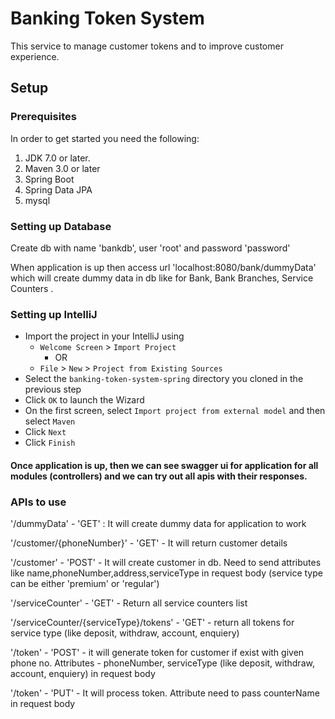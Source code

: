 # Banking Token System
This service to manage customer tokens and to improve customer experience.

## Setup

### Prerequisites

In order to get started you need the following:

1. JDK 7.0 or later.
2. Maven 3.0 or later
3. Spring Boot
4. Spring Data JPA
3. mysql

### Setting up Database
Create db with name 'bankdb', user 'root' and password 'password'

When application is up then access url 'localhost:8080/bank/dummyData' which will create dummy data in db like for Bank, Bank Branches, Service Counters .

### Setting up IntelliJ

- Import the project in your IntelliJ using
    -  `Welcome Screen` > `Import Project`
        - OR
    - `File` > `New` > `Project from Existing Sources`
- Select the `banking-token-system-spring` directory you cloned in the previous step
- Click `OK` to launch the Wizard
- On the first screen, select `Import project from external model` and then select `Maven`
- Click `Next`
- Click `Finish`


#### Once application is up, then we can see swagger ui for application for all modules (controllers) and we can try out all apis with their responses.

### APIs to use

'/dummyData' - 'GET' : It will create dummy data for application to work

'/customer/{phoneNumber}'  - 'GET' - It will return customer details

'/customer' - 'POST' - It will create customer in db. Need to send attributes like name,phoneNumber,address,serviceType in request body (service type can be either 'premium' or 'regular')

'/serviceCounter' - 'GET' - Return all service counters list

'/serviceCounter/{serviceType}/tokens' - 'GET' - return all tokens for service type (like deposit, withdraw, account, enquiery)

'/token' - 'POST' - it will generate token for customer if exist with given phone no. Attributes - phoneNumber, serviceType (like deposit, withdraw, account, enquiery) in request body

'/token' - 'PUT' - It will process token. Attribute need to pass counterName in request body

